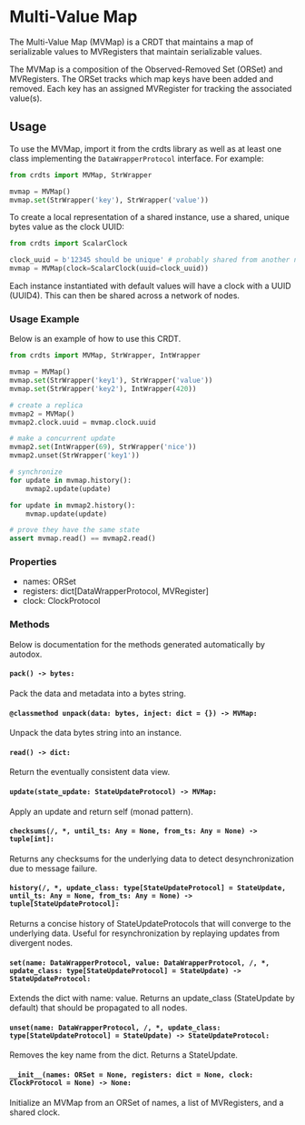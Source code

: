 # Multi-Value Map

The Multi-Value Map (MVMap) is a CRDT that maintains a map of serializable
values to MVRegisters that maintain serializable values.

The MVMap is a composition of the Observed-Removed Set (ORSet) and MVRegisters.
The ORSet tracks which map keys have been added and removed. Each key has an
assigned MVRegister for tracking the associated value(s).

## Usage

To use the MVMap, import it from the crdts library as well as at least one
class implementing the `DataWrapperProtocol` interface. For example:

```python
from crdts import MVMap, StrWrapper

mvmap = MVMap()
mvmap.set(StrWrapper('key'), StrWrapper('value'))
```

To create a local representation of a shared instance, use a shared, unique
bytes value as the clock UUID:

```python
from crdts import ScalarClock

clock_uuid = b'12345 should be unique' # probably shared from another node
mvmap = MVMap(clock=ScalarClock(uuid=clock_uuid))
```

Each instance instantiated with default values will have a clock with a UUID
(UUID4). This can then be shared across a network of nodes.

### Usage Example

Below is an example of how to use this CRDT.

```python
from crdts import MVMap, StrWrapper, IntWrapper

mvmap = MVMap()
mvmap.set(StrWrapper('key1'), StrWrapper('value'))
mvmap.set(StrWrapper('key2'), IntWrapper(420))

# create a replica
mvmap2 = MVMap()
mvmap2.clock.uuid = mvmap.clock.uuid

# make a concurrent update
mvmap2.set(IntWrapper(69), StrWrapper('nice'))
mvmap2.unset(StrWrapper('key1'))

# synchronize
for update in mvmap.history():
    mvmap2.update(update)

for update in mvmap2.history():
    mvmap.update(update)

# prove they have the same state
assert mvmap.read() == mvmap2.read()
```

### Properties

- names: ORSet
- registers: dict[DataWrapperProtocol, MVRegister]
- clock: ClockProtocol

### Methods

Below is documentation for the methods generated automatically by autodox.

#### `pack() -> bytes:`

Pack the data and metadata into a bytes string.

#### `@classmethod unpack(data: bytes, inject: dict = {}) -> MVMap:`

Unpack the data bytes string into an instance.

#### `read() -> dict:`

Return the eventually consistent data view.

#### `update(state_update: StateUpdateProtocol) -> MVMap:`

Apply an update and return self (monad pattern).

#### `checksums(/, *, until_ts: Any = None, from_ts: Any = None) -> tuple[int]:`

Returns any checksums for the underlying data to detect desynchronization due to
message failure.

#### `history(/, *, update_class: type[StateUpdateProtocol] = StateUpdate, until_ts: Any = None, from_ts: Any = None) -> tuple[StateUpdateProtocol]:`

Returns a concise history of StateUpdateProtocols that will converge to the
underlying data. Useful for resynchronization by replaying updates from
divergent nodes.

#### `set(name: DataWrapperProtocol, value: DataWrapperProtocol, /, *, update_class: type[StateUpdateProtocol] = StateUpdate) -> StateUpdateProtocol:`

Extends the dict with name: value. Returns an update_class (StateUpdate by
default) that should be propagated to all nodes.

#### `unset(name: DataWrapperProtocol, /, *, update_class: type[StateUpdateProtocol] = StateUpdate) -> StateUpdateProtocol:`

Removes the key name from the dict. Returns a StateUpdate.

#### `__init__(names: ORSet = None, registers: dict = None, clock: ClockProtocol = None) -> None:`

Initialize an MVMap from an ORSet of names, a list of MVRegisters, and a shared
clock.
